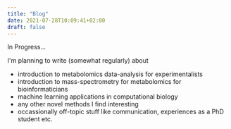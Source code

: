 ```yaml
---
title: "Blog"
date: 2021-07-28T10:09:41+02:00
draft: false
---
```


In Progress...

I'm planning to write (somewhat regularly) about

* introduction to metabolomics data-analysis for experimentalists
* introduction to mass-spectrometry for metabolomics for bioinformaticians
* machine learning applications in computational biology
* any other novel methods I find interesting
* occassionally off-topic stuff like communication, experiences as a PhD student etc.
